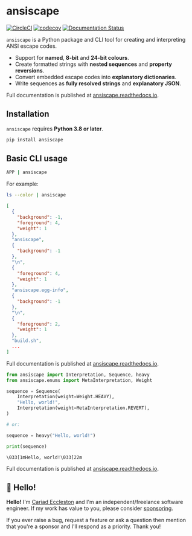 # ansiscape

[![CircleCI](https://circleci.com/gh/cariad/ansiscape/tree/main.svg?style=shield)](https://circleci.com/gh/cariad/ansiscape/tree/main) [![codecov](https://codecov.io/gh/cariad/ansiscape/branch/main/graph/badge.svg?token=cn6UnSvD8u)](https://codecov.io/gh/cariad/ansiscape) [![Documentation Status](https://readthedocs.org/projects/ansiscape/badge/?version=latest)](https://ansiscape.readthedocs.io/en/latest/?badge=latest)

`ansiscape` is a Python package and CLI tool for creating and interpreting ANSI escape codes.

- Support for **named**, **8-bit** and **24-bit colours**.
- Create formatted strings with **nested sequences** and **property reversions**.
- Convert embedded escape codes into **explanatory dictionaries**.
- Write sequences as **fully resolved strings** and **explanatory JSON**.

Full documentation is published at [ansiscape.readthedocs.io](https://ansiscape.readthedocs.io).

## Installation

`ansiscape` requires **Python 3.8 or later**.

```bash
pip install ansiscape
```

## Basic CLI usage

```bash
APP | ansiscape
```

For example:

```bash
ls --color | ansiscape
```

```json
[
  {
    "background": -1,
    "foreground": 4,
    "weight": 1
  },
  "ansiscape",
  {
    "background": -1
  },
  "\n",
  {
    "foreground": 4,
    "weight": 1
  },
  "ansiscape.egg-info",
  {
    "background": -1
  },
  "\n",
  {
    "foreground": 2,
    "weight": 1
  },
  "build.sh",
  ...
]
```

Full documentation is published at [ansiscape.readthedocs.io](https://ansiscape.readthedocs.io).

```python
from ansiscape import Interpretation, Sequence, heavy
from ansiscape.enums import MetaInterpretation, Weight

sequence = Sequence(
    Interpretation(weight=Weight.HEAVY),
    "Hello, world!",
    Interpretation(weight=MetaInterpretation.REVERT),
)

# or:

sequence = heavy("Hello, world!")

print(sequence)
```

```text
\033[1mHello, world!\033[22m
```

Full documentation is published at [ansiscape.readthedocs.io](https://ansiscape.readthedocs.io).

## 👋 Hello!

**Hello!** I'm [Cariad Eccleston](https://cariad.io) and I'm an independent/freelance software engineer. If my work has value to you, please consider [sponsoring](https://github.com/sponsors/cariad/).

If you ever raise a bug, request a feature or ask a question then mention that you're a sponsor and I'll respond as a priority. Thank you!
